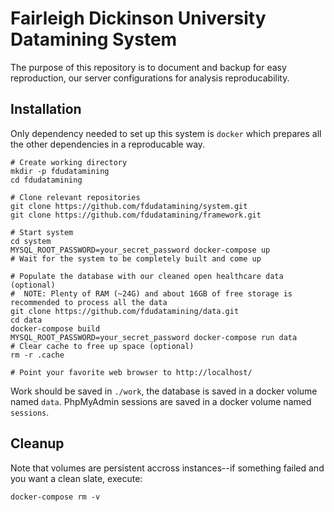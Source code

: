 # Fairleigh Dickinson University Datamining System

The purpose of this repository is to document and backup for easy reproduction, our server configurations for analysis reproducability.

## Installation

Only dependency needed to set up this system is `docker` which prepares all the other dependencies in a reproducable way.

```
# Create working directory
mkdir -p fdudatamining
cd fdudatamining

# Clone relevant repositories
git clone https://github.com/fdudatamining/system.git
git clone https://github.com/fdudatamining/framework.git

# Start system
cd system
MYSQL_ROOT_PASSWORD=your_secret_password docker-compose up
# Wait for the system to be completely built and come up

# Populate the database with our cleaned open healthcare data (optional)
#  NOTE: Plenty of RAM (~24G) and about 16GB of free storage is recommended to process all the data
git clone https://github.com/fdudatamining/data.git
cd data
docker-compose build
MYSQL_ROOT_PASSWORD=your_secret_password docker-compose run data
# Clear cache to free up space (optional)
rm -r .cache

# Point your favorite web browser to http://localhost/
```

Work should be saved in `./work`, the database is saved in a docker volume named `data`. PhpMyAdmin sessions are saved in a docker volume named `sessions`.

## Cleanup

Note that volumes are persistent accross instances--if something failed and you want a clean slate, execute:

```
docker-compose rm -v
```
